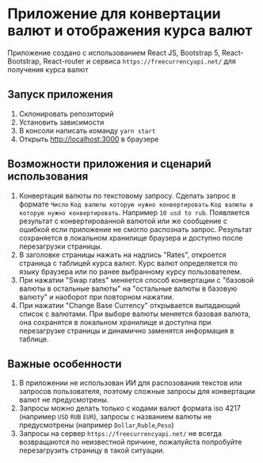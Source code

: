 # Приложение для конвертации валют и отображения курса валют

Приложение создано с использованием React JS, Bootstrap 5, React-Bootstrap, React-router и сервиса `https://freecurrencyapi.net/` для получения курса валют

## Запуск приложения

1. Склонировать репозиторий
2. Установить зависимости
3. В консоли написать команду `yarn start`
4. Открыть [http://localhost:3000](http://localhost:3000) в браузере

## Возможности приложения и сценарий использования

1. Конвертация валюты по текстовому запросу. Сделать запрос в формате `Число` `Код валюты которую нужно конвертировать` `Код валюты в которую нужно конвертировать`. Например `10 usd to rub`. Появляется результат с конвертированной валютой или же сообщение с ошибкой если приложение не смогло распознать запрос. Результат сохраняется в локальном хранилище браузера и доступно после перезагрузки страницы.
2. В заголовке страницы нажать на надпись "Rates", откроется страница с таблицей курса валют. Курс валют определяется по языку браузера или по ранее выбранному курсу пользователем. 
3. При нажатии "Swap rates" меняется способ конвертации с "базовой валюты в остальные валюты" на "остальные валюты в базовую валюту" и наоборот при повторном нажатии.
4. При нажатии "Change Base Currency" открывается выпадающий список с валютами. При выборе валюты меняется базовая валюта, она сохранятся в локальном хранилище и доступна при перезагрузке страницы и динамично заменятся информация в таблице.

## Важные особенности

1. В приложении не использован ИИ для распозования текстов или запросов пользователя, поэтому сложные запросы для конвертации валют не предусмотрены.
2. Запросы можно делать только с кодами валют формата iso 4217 (например `USD` `RUB` `EUR`), запросы с названием валюты не предусмотрены (например `Dollar`,`Ruble`,`Peso`)
3. Запросы на сервер `https://freecurrencyapi.net/` не всегда возвращаются по неизвестной причине, пожалуйста попробуйте перезагрузить страницу в такой ситуации.
